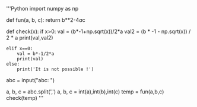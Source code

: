 '''Python
import numpy as np


def fun(a, b, c):
    return b**2-4*a*c


def check(x):
    if x>0:
        val = (b*-1+np.sqrt(x))/2*a
        val2 = (b * -1 - np.sqrt(x)) / 2 * a
        print(val,val2)

    elif x==0:
        val = b*-1/2*a
        print(val)
    else:
        print('It is not possible !')



abc = input("abc: ")

a, b, c = abc.split(',')
a, b, c = int(a),int(b),int(c)
temp = fun(a,b,c)
check(temp)
'''
